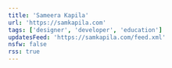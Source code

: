 ```yaml
---
title: 'Sameera Kapila'
url: 'https://samkapila.com'
tags: ['designer', 'developer', 'education']
updatesFeed: 'https://samkapila.com/feed.xml'
nsfw: false
rss: true
---
```

